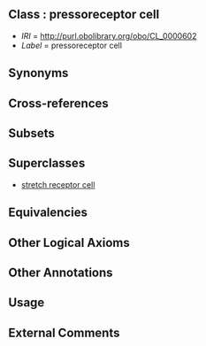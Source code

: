 
## Class : pressoreceptor cell

 * *IRI* = http://purl.obolibrary.org/obo/CL_0000602
 * *Label* = pressoreceptor cell

## Synonyms


## Cross-references


## Subsets


## Superclasses

 * [stretch receptor cell](../../CL/82/CL_1000082.md)

## Equivalencies


## Other Logical Axioms


## Other Annotations


## Usage


## External Comments

